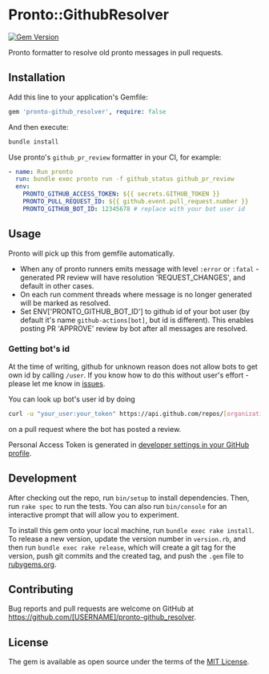 # Pronto::GithubResolver
[![Gem Version](https://badge.fury.io/rb/pronto-github_resolver.svg)](https://badge.fury.io/rb/pronto-github_resolver)

Pronto formatter to resolve old pronto messages in pull requests.

## Installation

Add this line to your application's Gemfile:

```ruby
gem 'pronto-github_resolver', require: false
```

And then execute:
```sh
bundle install
```

Use pronto's `github_pr_review` formatter in your CI, for example:
```yml
- name: Run pronto
  run: bundle exec pronto run -f github_status github_pr_review
  env:
    PRONTO_GITHUB_ACCESS_TOKEN: ${{ secrets.GITHUB_TOKEN }}
    PRONTO_PULL_REQUEST_ID: ${{ github.event.pull_request.number }}
    PRONTO_GITHUB_BOT_ID: 12345678 # replace with your bot user id
```

## Usage

Pronto will pick up this from gemfile automatically.

- When any of pronto runners emits message with level `:error` or `:fatal` - generated PR review will have resolution 'REQUEST_CHANGES', and default in other cases.
- On each run comment threads where message is no longer generated will be marked as resolved.
- Set ENV['PRONTO_GITHUB_BOT_ID'] to github id of your bot user (by default it's name `github-actions[bot]`, but id is different).
  This enables posting PR 'APPROVE' review by bot after all messages are resolved.

### Getting bot's id

At the time of writing, github for unknown reason does not allow bots to get own id by calling `/user`.
If you know how to do this without user's effort - please let me know in [issues](https://github.com/Vasfed/pronto-github_resolver/issues).

You can look up bot's user id by doing

```sh
curl -u "your_user:your_token" https://api.github.com/repos/[organization]/[repo]/pulls/[pull_id]/reviews
```
on a pull request where the bot has posted a review.

Personal Access Token is generated in [developer settings in your GitHub profile](https://github.com/settings/tokens).

## Development

After checking out the repo, run `bin/setup` to install dependencies. Then, run `rake spec` to run the tests. You can also run `bin/console` for an interactive prompt that will allow you to experiment.

To install this gem onto your local machine, run `bundle exec rake install`. To release a new version, update the version number in `version.rb`, and then run `bundle exec rake release`, which will create a git tag for the version, push git commits and the created tag, and push the `.gem` file to [rubygems.org](https://rubygems.org).

## Contributing

Bug reports and pull requests are welcome on GitHub at https://github.com/[USERNAME]/pronto-github_resolver.

## License

The gem is available as open source under the terms of the [MIT License](https://opensource.org/licenses/MIT).

